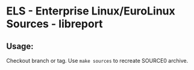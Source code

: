 # ELS - Enterprise Linux/EuroLinux Sources - libreport
 
## Usage:
  Checkout branch or tag. Use `make sources` to recreate  SOURCE0 archive.
